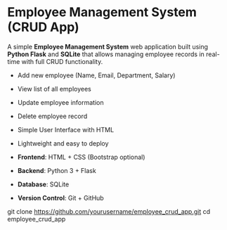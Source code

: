 # Employee Management System (CRUD App)

A simple **Employee Management System** web application built using **Python Flask** and **SQLite** that allows managing employee records in real-time with full CRUD functionality.





- Add new employee (Name, Email, Department, Salary)
- View list of all employees
- Update employee information
- Delete employee record
- Simple User Interface with HTML
- Lightweight and easy to deploy





- **Frontend**: HTML + CSS (Bootstrap optional)
- **Backend**: Python 3 + Flask
- **Database**: SQLite
- **Version Control**: Git + GitHub






git clone https://github.com/yourusername/employee_crud_app.git
cd employee_crud_app
